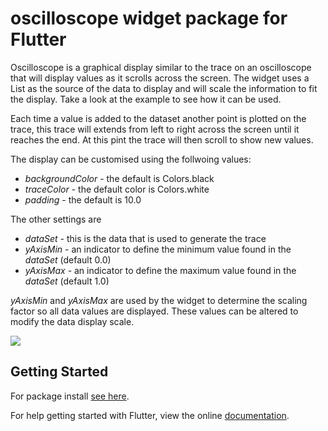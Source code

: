 # oscilloscope widget package for Flutter

Oscilloscope is a graphical display  similar to the trace on an oscilloscope that will display values as it scrolls across the screen. The widget uses a List <double> as the source of the data to display and will scale the information to fit the display. Take a look at the example to see how it can be used.

Each time a value is added to the dataset another point is plotted on the trace, this trace will extends from left to right across the screen until it reaches the end. At this pint the trace will then scroll to show new values.

The display can be customised using the follwoing values:

 - *backgroundColor*  - the default is Colors.black
 - *traceColor* - the default color is Colors.white
 - *padding* - the default is 10.0

 The other settings are

 - *dataSet* - this is the data that is used to generate the trace
 - *yAxisMin* - an indicator to define the minimum value found in the *dataSet* (default 0.0)
 - *yAxisMax* - an indicator to define the maximum value found in the *dataSet* (default 1.0)

 *yAxisMin* and *yAxisMax* are used by the widget to determine the scaling factor so all data values are displayed. These values can be altered to modify the data display scale.


<img src="https://raw.githubusercontent.com/magnatronus/oscilloscope/master/scope.gif" />


## Getting Started

For package install [see here](https://pub.dartlang.org/packages/oscilloscope).

For help getting started with Flutter, view the online [documentation](https://flutter.io/).

